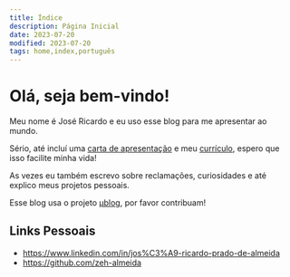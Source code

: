 ```yaml
---
title: Índice
description: Página Inicial
date: 2023-07-20
modified: 2023-07-20
tags: home,index,português
---
```

# <i class="fa-solid fa-user-astronaut"></i>  Olá, seja bem-vindo!

Meu nome é José Ricardo e eu uso esse blog para me apresentar ao mundo.

Sério, até incluí uma [carta de apresentação](about.html) e meu [currículo](posts/curriculum.html), espero que isso facilite minha vida!

As vezes eu também escrevo sobre reclamações, curiosidades e até explico meus projetos pessoais.

Esse blog usa o projeto [μblog](https://github.com/766F6964/mublog), por favor contribuam!

## <i class="fa-regular fa-address-card"></i> Links Pessoais
- <i class="fa-brands fa-linkedin"></i> <https://www.linkedin.com/in/jos%C3%A9-ricardo-prado-de-almeida>
- <i class="fa-brands fa-github"></i> <https://github.com/zeh-almeida>
